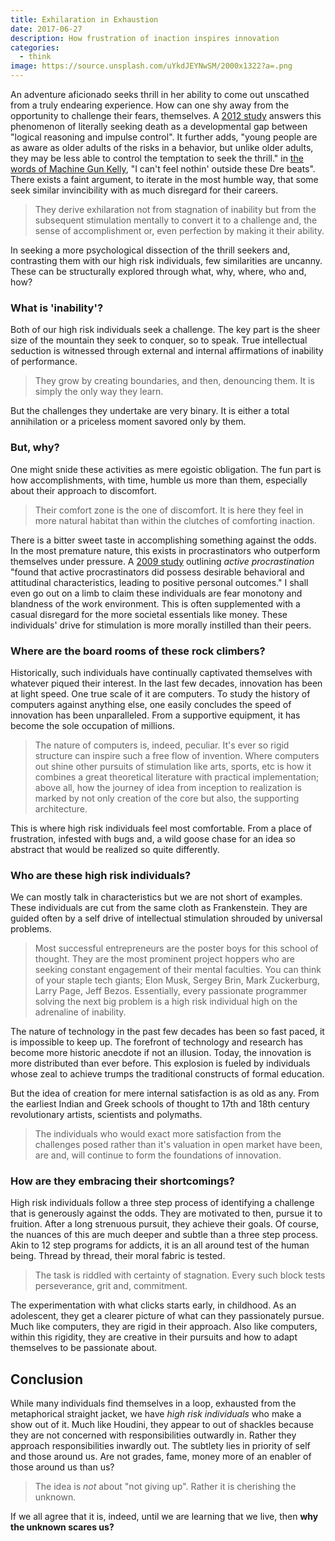 ```yaml
---
title: Exhilaration in Exhaustion
date: 2017-06-27
description: How frustration of inaction inspires innovation
categories:
  - think
image: https://source.unsplash.com/uYkdJEYNwSM/2000x1322?a=.png
---
```

An adventure aficionado seeks thrill in her ability to come out unscathed from a truly endearing experience.
How can one shy away from the opportunity to challenge their fears, themselves.
A [2012 study](http://www.emeraldinsight.com/doi/abs/10.1108/17473611211203948 "Dean, D. H. (2012)") answers this phenomenon of literally seeking death as a developmental gap between "logical reasoning and impulse control".
It further adds, "young people are as aware as older adults of the risks in a behavior, but unlike older adults, they may be less able to control the temptation to seek the thrill."
in [the words of Machine Gun Kelly](https://www.youtube.com/watch?v=BnFr4MP7Tjo), "I can't feel nothin' outside these Dre beats".
There exists a faint argument, to iterate in the most humble way, that some seek similar invincibility with as much disregard for their careers.

> They derive exhilaration not from stagnation of inability but from the subsequent stimulation mentally to convert it to a challenge and, the sense of accomplishment or, even perfection by making it their ability.

In seeking a more psychological dissection of the thrill seekers and, contrasting them with our high risk individuals, few similarities are uncanny.
These can be structurally explored through what, why, where, who and, how?

### What is 'inability'?
Both of our high risk individuals seek a challenge.
The key part is the sheer size of the mountain they seek to conquer, so to speak.
True intellectual seduction is witnessed through external and internal affirmations of inability of performance.

> They grow by creating boundaries, and then, denouncing them.
> It is simply the only way they learn.

But the challenges they undertake are very binary.
It is either a total annihilation or a priceless moment savored only by them.

### But, why?
One might snide these activities as mere egoistic obligation.
The fun part is how accomplishments, with time, humble us more than them, especially about their approach to discomfort.

> Their comfort zone is the one of discomfort.
> It is here they feel in more natural habitat than within the clutches of comforting inaction.

There is a bitter sweet taste in accomplishing something against the odds.
In the most premature nature, this exists in procrastinators who outperform themselves under pressure.
A [2009 study](https://www.ncbi.nlm.nih.gov/pubmed/19425357 "Choi, J. N., & Moran, S. V. (2009)") outlining _active procrastination_ "found that active procrastinators did possess desirable behavioral and attitudinal characteristics, leading to positive personal outcomes."
I shall even go out on a limb to claim these individuals are fear monotony and blandness of the work environment.
This is often supplemented with a casual disregard for the more societal essentials like money.
These individuals' drive for stimulation is more morally instilled than their peers.

### Where are the board rooms of these rock climbers?
Historically, such individuals have continually captivated themselves with whatever piqued their interest.
In the last few decades, innovation has been at light speed.
One true scale of it are computers.
To study the history of computers against anything else, one easily concludes the speed of innovation has been unparalleled.
From a supportive equipment, it has become the sole occupation of millions.

> The nature of computers is, indeed, peculiar. It's ever so rigid structure can inspire such a free flow of invention.
> Where computers out shine other pursuits of stimulation like arts, sports, etc is how it combines a great theoretical literature with practical implementation; above all, how the journey of idea from inception to realization is marked by not only creation of the core but also, the supporting architecture. 

This is where high risk individuals feel most comfortable.
From a place of frustration, infested with bugs and, a wild goose chase for an idea so abstract that would be realized so quite differently.

### Who are these high risk individuals?
We can mostly talk in characteristics but we are not short of examples.
These individuals are cut from the same cloth as Frankenstein.
They are guided often by a self drive of intellectual stimulation shrouded by universal problems.

> Most successful entrepreneurs are the poster boys for this school of thought.
> They are the most prominent project hoppers who are seeking constant engagement of their mental faculties.
> You can think of your staple tech giants; Elon Musk, Sergey Brin, Mark Zuckerburg, Larry Page, Jeff Bezos.
> Essentially, every passionate programmer solving the next big problem is a high risk individual high on the adrenaline of inability.

The nature of technology in the past few decades has been so fast paced, it is impossible to keep up.
The forefront of technology and research has become more historic anecdote if not an illusion.
Today, the innovation is more distributed than ever before.
This explosion is fueled by individuals whose zeal to achieve trumps the traditional constructs of formal education.

But the idea of creation for mere internal satisfaction is as old as any.
From the earliest Indian and Greek schools of thought to 17th and 18th century revolutionary artists, scientists and polymaths.
> The individuals who would exact more satisfaction from the challenges posed rather than it's valuation in open market have been, are and, will continue to form the foundations of innovation.

### How are they embracing their shortcomings?
High risk individuals follow a three step process of identifying a challenge that is generously against the odds.
They are motivated to then, pursue it to fruition.
After a long strenuous pursuit, they achieve their goals.
Of course, the nuances of this are much deeper and subtle than a three step process.
Akin to 12 step programs for addicts, it is an all around test of the human being.
Thread by thread, their moral fabric is tested.

> The task is riddled with certainty of stagnation.
> Every such block tests perseverance, grit and, commitment.

The experimentation with what clicks starts early, in childhood.
As an adolescent, they get a clearer picture of what can they passionately pursue.
Much like computers, they are rigid in their approach.
Also like computers, within this rigidity, they are creative in their pursuits and how to adapt themselves to be passionate about.

## Conclusion
While many individuals find themselves in a loop, exhausted from the metaphorical straight jacket, we have _high risk individuals_ who make a show out of it.
Much like Houdini, they appear to out of shackles because they are not concerned with responsibilities outwardly in.
Rather they approach responsibilities inwardly out.
The subtlety lies in priority of self and those around us.
Are not grades, fame, money more of an enabler of those around us than us?

> The idea is _not_ about "not giving up".
> Rather it is cherishing the unknown.

If we all agree that it is, indeed, until we are learning that we live, then __why the unknown scares us?__
